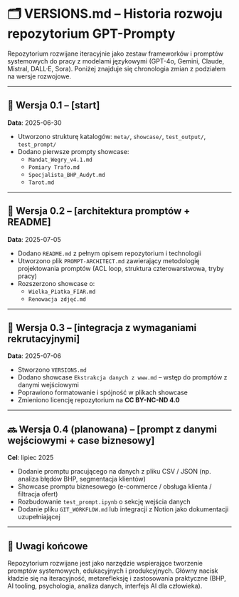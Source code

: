 # 🗂️ VERSIONS.md – Historia rozwoju repozytorium GPT-Prompty

Repozytorium rozwijane iteracyjnie jako zestaw frameworków i promptów systemowych do pracy z modelami językowymi (GPT-4o, Gemini, Claude, Mistral, DALL·E, Sora). Poniżej znajduje się chronologia zmian z podziałem na wersje rozwojowe.

---

## 📌 Wersja 0.1 – [start]  
**Data**: 2025-06-30  
- Utworzono strukturę katalogów: `meta/`, `showcase/`, `test_output/`, `test_prompt/`  
- Dodano pierwsze prompty showcase:
  - `Mandat_Wegry_v4.1.md`
  - `Pomiary Trafo.md`
  - `Specjalista_BHP_Audyt.md`
  - `Tarot.md`

---

## 📌 Wersja 0.2 – [architektura promptów + README]  
**Data**: 2025-07-05  
- Dodano `README.md` z pełnym opisem repozytorium i technologii  
- Utworzono plik `PROMPT-ARCHITECT.md` zawierający metodologię projektowania promptów (ACL loop, struktura czterowarstwowa, tryby pracy)  
- Rozszerzono showcase o:
  - `Wielka_Piatka_FIAR.md`
  - `Renowacja zdjęć.md`

---

## 📌 Wersja 0.3 – [integracja z wymaganiami rekrutacyjnymi]  
**Data**: 2025-07-06  
- Stworzono `VERSIONS.md`  
- Dodano showcase `Ekstrakcja danych z www.md` – wstęp do promptów z danymi wejściowymi  
- Poprawiono formatowanie i spójność w plikach showcase  
- Zmieniono licencję repozytorium na **CC BY-NC-ND 4.0**  

---

## 🔜 Wersja 0.4 (planowana) – [prompt z danymi wejściowymi + case biznesowy]  
**Cel**: lipiec 2025  
- Dodanie promptu pracującego na danych z pliku CSV / JSON (np. analiza błędów BHP, segmentacja klientów)
- Showcase promptu biznesowego (e-commerce / obsługa klienta / filtracja ofert)
- Rozbudowanie `test_prompt.ipynb` o sekcję wejścia danych
- Dodanie pliku `GIT_WORKFLOW.md` lub integracji z Notion jako dokumentacji uzupełniającej

---

## 🧩 Uwagi końcowe

Repozytorium rozwijane jest jako narzędzie wspierające tworzenie promptów systemowych, edukacyjnych i produkcyjnych. Główny nacisk kładzie się na iteracyjność, metarefleksję i zastosowania praktyczne (BHP, AI tooling, psychologia, analiza danych, interfejs AI dla człowieka).

